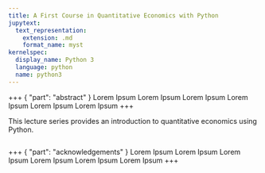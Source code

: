 ```yaml
---
title: A First Course in Quantitative Economics with Python
jupytext:
  text_representation:
    extension: .md
    format_name: myst
kernelspec:
  display_name: Python 3
  language: python
  name: python3
---
```


+++ { "part": "abstract" }
Lorem Ipsum Lorem Ipsum Lorem Ipsum Lorem Ipsum Lorem Ipsum Lorem Ipsum
+++

This lecture series provides an introduction to quantitative economics using Python.

```{tableofcontents}

```

+++ { "part": "acknowledgements" }
Lorem Ipsum Lorem Ipsum Lorem Ipsum Lorem Ipsum Lorem Ipsum Lorem Ipsum
+++
